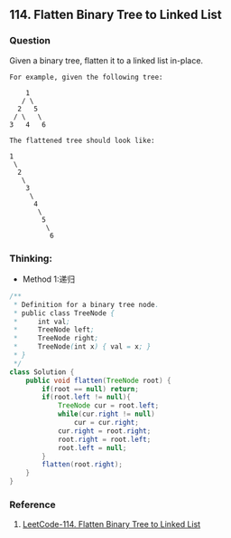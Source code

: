 ## 114. Flatten Binary Tree to Linked List

### Question
Given a binary tree, flatten it to a linked list in-place.
```
For example, given the following tree:

    1
   / \
  2   5
 / \   \
3   4   6

The flattened tree should look like:

1
 \
  2
   \
    3
     \
      4
       \
        5
         \
          6

```

### Thinking:
* Method 1:递归

```Java
/**
 * Definition for a binary tree node.
 * public class TreeNode {
 *     int val;
 *     TreeNode left;
 *     TreeNode right;
 *     TreeNode(int x) { val = x; }
 * }
 */
class Solution {
    public void flatten(TreeNode root) {
        if(root == null) return;
        if(root.left != null){
            TreeNode cur = root.left;
            while(cur.right != null)
                cur = cur.right;
            cur.right = root.right;
            root.right = root.left;
            root.left = null;
        }
        flatten(root.right);
    }
}
```

### Reference
1. [LeetCode-114. Flatten Binary Tree to Linked List](https://www.cnblogs.com/nashiyue/p/5313767.html)